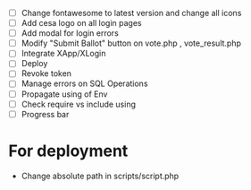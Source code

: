 - [ ] Change fontawesome to latest version and change all icons
- [ ] Add cesa logo on all login pages
- [ ] Add modal for login errors
- [ ] Modify "Submit Ballot" button on vote.php , vote_result.php
- [ ] Integrate XApp/XLogin 
- [ ] Deploy
- [ ] Revoke token
- [ ] Manage errors on SQL Operations
- [ ] Propagate using of Env
- [ ] Check require vs include using
- [ ] Progress bar

# For deployment

- Change absolute path in scripts/script.php